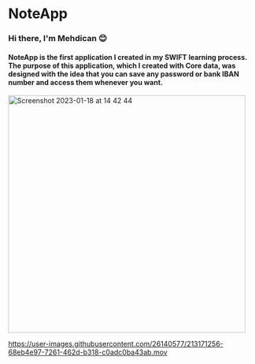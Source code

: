 # NoteApp
### Hi there, I'm Mehdican :blush:

#### NoteApp is the first application I created in my SWIFT learning process. The purpose of this application, which I created with Core data, was designed with the idea that you can save any password or bank IBAN number and access them whenever you want.

<img width="482" alt="Screenshot 2023-01-18 at 14 42 44" src="https://user-images.githubusercontent.com/26140577/213164781-121ad56e-35d0-4c55-af97-43377f35a2f8.png">

https://user-images.githubusercontent.com/26140577/213171256-68eb4e97-7261-462d-b318-c0adc0ba43ab.mov



